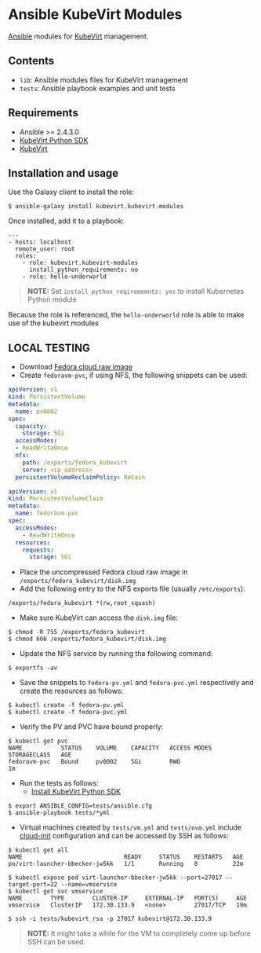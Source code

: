 # Ansible KubeVirt Modules

[Ansible](https://github.com/ansible/ansible) modules for [KubeVirt](https://github.com/kubevirt/kubevirt) management.

## Contents

- `lib`: Ansible modules files for KubeVirt management
- `tests`: Ansible playbook examples and unit tests

## Requirements

- Ansible >= 2.4.3.0
- [KubeVirt Python SDK](https://github.com/kubevirt/client-python)
- [KubeVirt](https://github.com/kubevirt/kubevirt)

## Installation and usage

Use the Galaxy client to install the role:

```
$ ansible-galaxy install kubevirt.kubevirt-modules
```

Once installed, add it to a playbook:

```
---
- hosts: localhost
  remote_user: root
  roles:
    - role: kubevirt.kubevirt-modules
      install_python_requirements: no
    - role: hello-underworld
```
> **NOTE:** Set `install_python_reqirememnts: yes` to install Kubernetes Python module

Because the role is referenced, the `hello-underworld` role is able to make use of the kubevirt modules

## LOCAL TESTING

- Download [Fedora cloud raw image](https://alt.fedoraproject.org/cloud/)
- Create `fedoravm-pvc`, if using NFS, the following snippets can be used:

```yaml
apiVersion: v1
kind: PersistentVolume
metadata:
  name: pv0002
spec:
  capacity:
    storage: 5Gi
  accessModes:
  - ReadWriteOnce
  nfs:
    path: /exports/fedora_kubevirt
    server: <ip_address>
  persistentVolumeReclaimPolicy: Retain
```

```yaml
apiVersion: v1
kind: PersistentVolumeClaim
metadata:
  name: fedoravm-pvc
spec:
  accessModes:
    - ReadWriteOnce
  resources:
    requests:
      storage: 5Gi
```

- Place the uncompressed Fedora cloud raw image in `/exports/fedora_kubevirt/disk.img`
- Add the following entry to the NFS exports file (usually `/etc/exports`):

```
/exports/fedora_kubevirt *(rw,root_squash)
```

- Make sure KubeVirt can access the `disk.img` file:

```shell
$ chmod -R 755 /exports/fedora_kubevirt
$ chmod 666 /exports/fedora_kubevirt/disk.img
```

- Update the NFS service by running the following command:

```shell
$ exportfs -av
```

- Save the snippets to `fedora-pv.yml` and `fedora-pvc.yml` respectively and create the resources as follows:

```shell
$ kubectl create -f fedora-pv.yml
$ kubectl create -f fedora-pvc.yml
```

- Verify the PV and PVC have bound properly:

```shell
$ kubectl get pvc
NAME           STATUS    VOLUME    CAPACITY   ACCESS MODES   STORAGECLASS   AGE
fedoravm-pvc   Bound     pv0002    5Gi        RWO                           1m
```

- Run the tests as follows:
  - [Install KubeVirt Python SDK](https://github.com/kubevirt/client-python#installation--usage)

```shell
$ export ANSIBLE_CONFIG=tests/ansible.cfg
$ ansible-playbook tests/*yml
```

- Virtual machines created by `tests/vm.yml` and `tests/ovm.yml` include [cloud-init](http://cloudinit.readthedocs.io/en/latest/) configuration and can be accessed by SSH as follows:

```shell
$ kubectl get all
NAME                             READY     STATUS    RESTARTS   AGE
po/virt-launcher-bbecker-jw5kk   1/1       Running   0          22m

$ kubectl expose pod virt-launcher-bbecker-jw5kk --port=27017 --target-port=22 --name=vmservice
$ kubectl get svc vmservice
NAME        TYPE        CLUSTER-IP     EXTERNAL-IP   PORT(S)     AGE
vmservice   ClusterIP   172.30.133.9   <none>        27017/TCP   19m

$ ssh -i tests/kubevirt_rsa -p 27017 kubevirt@172.30.133.9
```

> **NOTE:** It might take a while for the VM to completely come up before SSH can be used.
